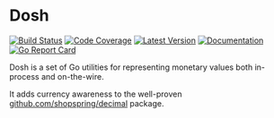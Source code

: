 # Dosh

[![Build Status](https://github.com/dogmatiq/dosh/workflows/CI/badge.svg)](https://github.com/dogmatiq/dosh/actions?workflow=CI)
[![Code Coverage](https://img.shields.io/codecov/c/github/dogmatiq/dosh/main.svg)](https://codecov.io/github/dogmatiq/dosh)
[![Latest Version](https://img.shields.io/github/tag/dogmatiq/dosh.svg?label=semver)](https://semver.org)
[![Documentation](https://img.shields.io/badge/go.dev-reference-007d9c)](https://pkg.go.dev/github.com/dogmatiq/dosh)
[![Go Report Card](https://goreportcard.com/badge/github.com/dogmatiq/dosh)](https://goreportcard.com/report/github.com/dogmatiq/dosh)

Dosh is a set of Go utilities for representing monetary values both in-process
and on-the-wire.

It adds currency awareness to the well-proven
[github.com/shopspring/decimal](https://github.com/shopspring/decimal) package.
